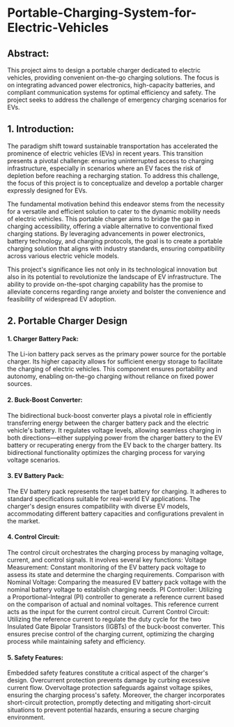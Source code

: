 # Portable-Charging-System-for-Electric-Vehicles
## Abstract:
This project aims to design a portable charger dedicated to electric vehicles, providing convenient on-the-go charging solutions. The focus is on integrating advanced power electronics, high-capacity batteries, and compliant communication systems for optimal efficiency and safety. The project seeks to address the challenge of emergency charging scenarios for EVs.

## 1. Introduction:
The paradigm shift toward sustainable transportation has accelerated the prominence of electric vehicles (EVs) in recent years. This transition presents a pivotal challenge: ensuring uninterrupted access to charging infrastructure, especially in scenarios where an EV faces the risk of depletion before reaching a recharging station. To address this challenge, the focus of this project is to conceptualize and develop a portable charger expressly designed for EVs.

The fundamental motivation behind this endeavor stems from the necessity for a versatile and efficient solution to cater to the dynamic mobility needs of electric vehicles. This portable charger aims to bridge the gap in charging accessibility, offering a viable alternative to conventional fixed charging stations. By leveraging advancements in power electronics, battery technology, and charging protocols, the goal is to create a portable charging solution that aligns with industry standards, ensuring compatibility across various electric vehicle models.

This project's significance lies not only in its technological innovation but also in its potential to revolutionize the landscape of EV infrastructure. The ability to provide on-the-spot charging capability has the promise to alleviate concerns regarding range anxiety and bolster the convenience and feasibility of widespread EV adoption.

## 2. Portable Charger Design
#### 1. Charger Battery Pack:
The Li-ion battery pack serves as the primary power source for the portable charger. Its higher capacity allows for sufficient energy storage to facilitate the charging of electric vehicles. This component ensures portability and autonomy, enabling on-the-go charging without reliance on fixed power sources.
#### 2. Buck-Boost Converter:
The bidirectional buck-boost converter plays a pivotal role in efficiently transferring energy between the charger battery pack and the electric vehicle's battery. It regulates voltage levels, allowing seamless charging in both directions—either supplying power from the charger battery to the EV battery or recuperating energy from the EV back to the charger battery. Its bidirectional functionality optimizes the charging process for varying voltage scenarios.
#### 3. EV Battery Pack:
The EV battery pack represents the target battery for charging. It adheres to standard specifications suitable for real-world EV applications. The charger's design ensures compatibility with diverse EV models, accommodating different battery capacities and configurations prevalent in the market.
#### 4. Control Circuit:
The control circuit orchestrates the charging process by managing voltage, current, and control signals. It involves several key functions:
Voltage Measurement: 
Constant monitoring of the EV battery pack voltage to assess its state and determine the charging requirements.
Comparison with Nominal Voltage: 
Comparing the measured EV battery pack voltage with the nominal battery voltage to establish charging needs.
PI Controller: 
Utilizing a Proportional-Integral (PI) controller to generate a reference current based on the comparison of actual and nominal voltages. This reference current acts as the input for the current control circuit.
Current Control Circuit: 
Utilizing the reference current to regulate the duty cycle for the two Insulated Gate Bipolar Transistors (IGBTs) of the buck-boost converter. This ensures precise control of the charging current, optimizing the charging process while maintaining safety and efficiency.
#### 5. Safety Features:
Embedded safety features constitute a critical aspect of the charger's design. Overcurrent protection prevents damage by curbing excessive current flow. Overvoltage protection safeguards against voltage spikes, ensuring the charging process's safety. Moreover, the charger incorporates short-circuit protection, promptly detecting and mitigating short-circuit situations to prevent potential hazards, ensuring a secure charging environment.
